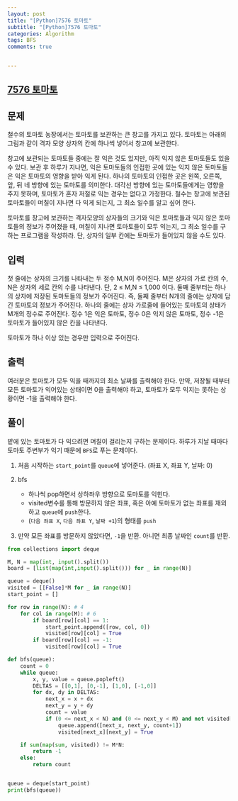 ```yaml
---  
layout: post  
title: "[Python]7576 토마토"  
subtitle: "[Python]7576 토마토"  
categories: Algorithm
tags: BFS
comments: true  


---  
```

## [7576 토마토](https://www.acmicpc.net/problem/7576)

## 문제
철수의 토마토 농장에서는 토마토를 보관하는 큰 창고를 가지고 있다. 토마토는 아래의 그림과 같이 격자 모양 상자의 칸에 하나씩 넣어서 창고에 보관한다.



창고에 보관되는 토마토들 중에는 잘 익은 것도 있지만, 아직 익지 않은 토마토들도 있을 수 있다. 보관 후 하루가 지나면, 익은 토마토들의 인접한 곳에 있는 익지 않은 토마토들은 익은 토마토의 영향을 받아 익게 된다. 하나의 토마토의 인접한 곳은 왼쪽, 오른쪽, 앞, 뒤 네 방향에 있는 토마토를 의미한다. 대각선 방향에 있는 토마토들에게는 영향을 주지 못하며, 토마토가 혼자 저절로 익는 경우는 없다고 가정한다. 철수는 창고에 보관된 토마토들이 며칠이 지나면 다 익게 되는지, 그 최소 일수를 알고 싶어 한다.

토마토를 창고에 보관하는 격자모양의 상자들의 크기와 익은 토마토들과 익지 않은 토마토들의 정보가 주어졌을 때, 며칠이 지나면 토마토들이 모두 익는지, 그 최소 일수를 구하는 프로그램을 작성하라. 단, 상자의 일부 칸에는 토마토가 들어있지 않을 수도 있다.

## 입력
첫 줄에는 상자의 크기를 나타내는 두 정수 M,N이 주어진다. M은 상자의 가로 칸의 수, N은 상자의 세로 칸의 수를 나타낸다. 단, 2 ≤ M,N ≤ 1,000 이다. 둘째 줄부터는 하나의 상자에 저장된 토마토들의 정보가 주어진다. 즉, 둘째 줄부터 N개의 줄에는 상자에 담긴 토마토의 정보가 주어진다. 하나의 줄에는 상자 가로줄에 들어있는 토마토의 상태가 M개의 정수로 주어진다. 정수 1은 익은 토마토, 정수 0은 익지 않은 토마토, 정수 -1은 토마토가 들어있지 않은 칸을 나타낸다.

토마토가 하나 이상 있는 경우만 입력으로 주어진다.

## 출력
여러분은 토마토가 모두 익을 때까지의 최소 날짜를 출력해야 한다. 만약, 저장될 때부터 모든 토마토가 익어있는 상태이면 0을 출력해야 하고, 토마토가 모두 익지는 못하는 상황이면 -1을 출력해야 한다.

## 풀이

밭에 있는 토마토가 다 익으려면 며칠이 걸리는지 구하는 문제이다. 하루가 지날 때마다 토마토 주변부가 익기 때문에 `BFS`로 푸는 문제이다.

1. 처음 시작하는 `start_point`를 `queue`에 넣어준다. (좌표 X, 좌표 Y, 날짜: 0)
2. bfs
    - 하나씩 pop하면서 상하좌우 방향으로 토마토를 익힌다.
    - visited변수를 통해 방문하지 않은 좌표, 혹은 아예 토마토가 없는 좌표를 재외하고 `queue`에 `push`한다.
    - (`다음 좌표 X`, `다음 좌표 Y`, `날짜 +1`)의 형태를 `push`

3. 만약 모든 좌표를 방문하지 않았다면, `-1`을 반환. 아니면 최종 날짜인 `count`를 반환.

```python
from collections import deque

M, N = map(int, input().split())
board = [list(map(int,input().split())) for _ in range(N)]

queue = deque()
visited = [[False]*M for _ in range(N)]
start_point = []

for row in range(N): # 4
    for col in range(M): # 6
        if board[row][col] == 1:
            start_point.append([row, col, 0])
            visited[row][col] = True
        if board[row][col] == -1:
            visited[row][col] = True

def bfs(queue):
    count = 0
    while queue:
        x, y, value = queue.popleft()
        DELTAS = [[0,1], [0,-1], [1,0], [-1,0]]
        for dx, dy in DELTAS:
            next_x = x + dx
            next_y = y + dy
            count = value
            if (0 <= next_x < N) and (0 <= next_y < M) and not visited[next_x][next_y]:
                queue.append([next_x, next_y, count+1])
                visited[next_x][next_y] = True

    if sum(map(sum, visited)) != M*N:
        return -1
    else:
        return count


queue = deque(start_point)  
print(bfs(queue))  

```
